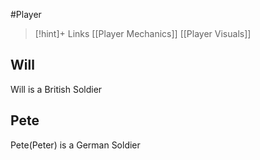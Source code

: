  #Player 
 >[!hint]+ Links
 >[[Player Mechanics]]
>[[Player Visuals]]


## Will 
Will is a British Soldier
## Pete
Pete(Peter) is a German Soldier


